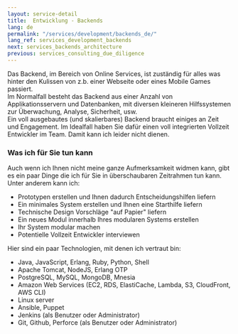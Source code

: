 ```yaml
---
layout: service-detail
title:  Entwicklung - Backends
lang: de
permalink: "/services/development/backends_de/"
lang_ref: services_development_backends
next: services_backends_architecture
previous: services_consulting_due_diligence
---
```


Das Backend, im Bereich von Online Services, ist zuständig für alles was hinter den Kulissen von z.b. einer Webseite oder eines Mobile Games passiert.  
Im Normalfall besteht das Backend aus einer Anzahl von Applikationsservern und Datenbanken, mit diversen kleineren Hilfssystemen zur Überwachung, Analyse, Sicherheit, usw.  
Ein voll ausgebautes (und skalierbares) Backend braucht einiges an Zeit und Engagement. Im Idealfall haben Sie dafür einen voll integrierten Vollzeit Entwickler im Team. Damit kann ich leider nicht dienen.

### Was ich für Sie tun kann
Auch wenn ich Ihnen nicht meine ganze Aufmerksamkeit widmen kann, gibt es ein paar Dinge die ich für Sie in überschaubaren Zeitrahmen tun kann. Unter anderem kann ich:
- Prototypen erstellen und Ihnen dadurch Entscheidungshilfen liefern
- Ein minimales System erstellen und Ihnen eine Starthilfe liefern
- Technische Design Vorschläge "auf Papier" liefern
- Ein neues Modul innerhalb Ihres modularen Systems erstellen
- Ihr System modular machen
- Potentielle Vollzeit Entwickler interviewen

Hier sind ein paar Technologien, mit denen ich vertraut bin:
- Java, JavaScript, Erlang, Ruby, Python, Shell
- Apache Tomcat, NodeJS, Erlang OTP
- PostgreSQL, MySQL, MongoDB, Mnesia
- Amazon Web Services (EC2, RDS, ElastiCache, Lambda, S3, CloudFront, AWS CLI)
- Linux server
- Ansible, Puppet
- Jenkins (als Benutzer oder Administrator)
- Git, Github, Perforce (als Benutzer oder Administrator)
